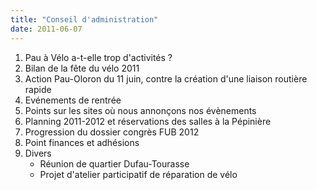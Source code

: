 ```yaml
---
title: "Conseil d'administration"
date: 2011-06-07
---
```


1. Pau à Vélo a-t-elle trop d'activités ?
2. Bilan de la fête du vélo 2011
3. Action Pau-Oloron du 11 juin, contre la création d'une liaison routière rapide
4. Evénements de rentrée
5. Points sur les sites où nous annonçons nos évènements
6. Planning 2011-2012 et réservations des salles à la Pépinière
7. Progression du dossier congrès FUB 2012
8. Point finances et adhésions
9. Divers
   * Réunion de quartier Dufau-Tourasse
   * Projet d'atelier participatif de réparation de vélo
